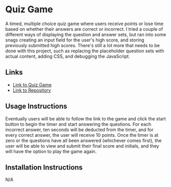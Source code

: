 # Quiz Game
A timed, multiple choice quiz game where users receive points or lose time based on whether their answers are correct or incorrect. I tried a couple of different ways of displaying the question and answer sets, but ran into some snags creating an input field for the user's high score, and storing previously submitted high scores. There's still a lot more that needs to be done with this project, such as replacing the placeholder question sets with actual content, adding CSS, and debugging the JavaScript. 

## Links
- [Link to Quiz Game](https://dfkestner.github.io/Quiz-Game/)
- [Link to Repository](https://github.com/dfkestner/Quiz-Game.git)

## Usage Instructions
Eventually users will be able to follow the link to the game and click the start button to begin the timer and start answering the questions. For each incorrect answer, ten seconds will be deducted from the timer, and for every correct answer, the user will receive 10 points. Once the timer is at zero or the questions have all been answered (whichever comes first), the user will be able to view and submit their final score and initials, and they will have the option to play the game again.

## Installation Instructions
N/A
